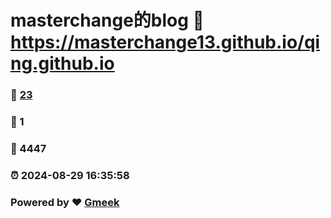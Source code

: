 # masterchange的blog :link: https://masterchange13.github.io/qing.github.io 
### :page_facing_up: [23](https://masterchange13.github.io/qing.github.io/tag.html) 
### :speech_balloon: 1 
### :hibiscus: 4447 
### :alarm_clock: 2024-08-29 16:35:58 
### Powered by :heart: [Gmeek](https://github.com/Meekdai/Gmeek)

